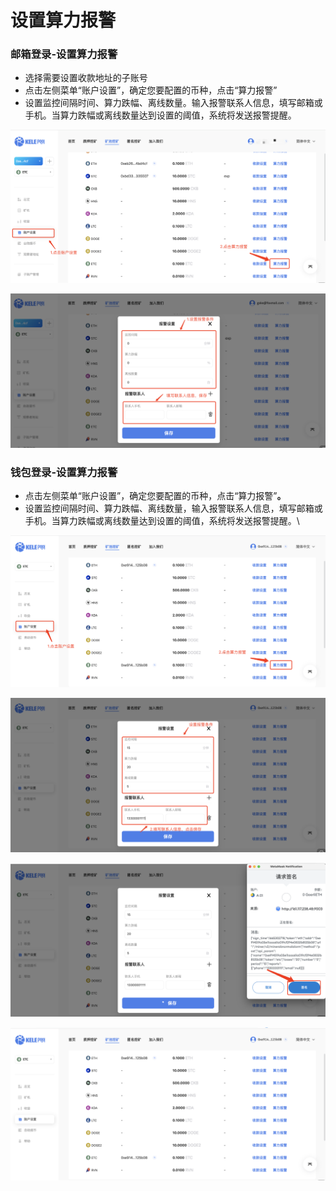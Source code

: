 # 设置算力报警

### **邮箱登录-设置算力报警**

* 选择需要设置收款地址的子账号
* 点击左侧菜单“账户设置”，确定您要配置的币种，点击“算力报警”
* 设置监控间隔时间、算力跌幅、离线数量。输入报警联系人信息，填写邮箱或手机。当算力跌幅或离线数量达到设置的阈值，系统将发送报警提醒。

![](<../../.gitbook/assets/new/slbj5.png>)

![](<../../.gitbook/assets/new/slbj6.png>)

### **钱包登录-设置算力报警**

* 点击左侧菜单“账户设置”，确定您要配置的币种，点击“算力报警”**。**
* 设置监控间隔时间、算力跌幅、离线数量，输入报警联系人信息，填写邮箱或手机。当算力跌幅或离线数量达到设置的阈值，系统将发送报警提醒。\


![](<../../.gitbook/assets/new/slbj1.png>)

![](<../../.gitbook/assets/new/slbj2.png>)

![](<../../.gitbook/assets/new/slbj3.png>)

![](<../../.gitbook/assets/new/slbj4.png>)
